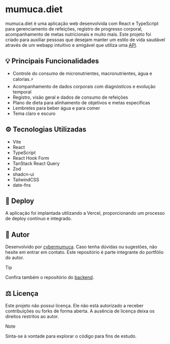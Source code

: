 # mumuca.diet
mumuca.diet é uma aplicação web desenvolvida com React e TypeScript para gerenciamento de refeições, registro de progresso corporal, acompanhamento de metas nutricionais e muito mais. Este projeto foi criado para auxiliar pessoas que desejam manter um estilo de vida saudável através de um webapp intuitivo e amigável que utiliza uma [API](https://github.com/cybermumuca/mumuca-diet-server#mumucadiet-backend).

## 💡 Principais Funcionalidades
- Controle do consumo de micronutrientes, macronutrientes, água e calorias.⚡
- Acompanhamento de dados corporais com diagnósticos e evolução temporal
- Registro, visão geral e dados de consumo de refeições
- Plano de dieta para alinhamento de objetivos e metas especificas
- Lembretes para beber água e para comer
- Tema claro e escuro

## ⚙️ Tecnologias Utilizadas 
- Vite
- React
- TypeScript
- React Hook Form
- TanStack React Query
- Zod
- shadcn-ui
- TailwindCSS
- date-fns

## 🚀 Deploy

A aplicação foi implantada utilizando a Vercel, proporcionando um processo de deploy contínuo e integrado.

## 👤 Autor

Desenvolvido por [cybermumuca](https://github.com/cybermumuca). Caso tenha dúvidas ou sugestões, não hesite em entrar em contato. Este repositório é parte integrante do portfólio do autor.

> [!TIP]
> Confira também o repositório do [backend](https://github.com/cybermumuca/mumuca-diet-server).

## ⚖️ Licença

Este projeto não possui licença. Ele não está autorizado a receber contribuições ou forks de forma aberta. A ausência de licença deixa os direitos restritos ao autor.

> [!NOTE]
> Sinta-se à vontade para explorar o código para fins de estudo.

